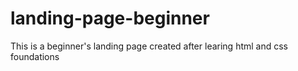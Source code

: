 # landing-page-beginner
This is a beginner's landing page created after learing html and css foundations
